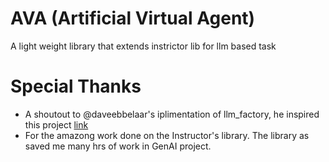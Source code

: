 # AVA (Artificial Virtual Agent)
A light weight library that extends instrictor lib for llm based task

# Special Thanks
- A shoutout to @daveebbelaar's iplimentation of llm_factory, he inspired this project [link](https://gist.github.com/daveebbelaar/d24eafc6ace1c8f4a091062733b52437)
- For the amazong work done on the Instructor's library. The library as saved me many hrs of work in GenAI project. 
